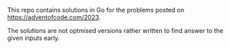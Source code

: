 This repo contains solutions in Go for the problems posted on https://adventofcode.com/2023.

The solutions are not optmised versions rather written to find answer to the given inputs early.
